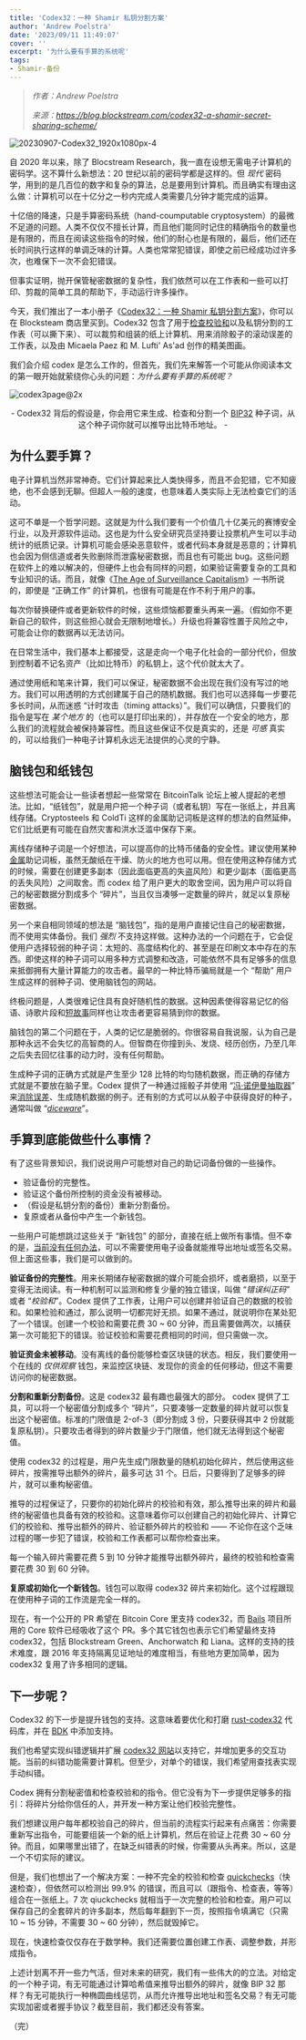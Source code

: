 ```yaml
---
title: 'Codex32：一种 Shamir 私钥分割方案'
author: 'Andrew Poelstra'
date: '2023/09/11 11:49:07'
cover: ''
excerpt: '为什么要有手算的系统呢'
tags:
- Shamir-备份
---
```



> *作者：Andrew Poelstra*
> 
> *来源：<https://blog.blockstream.com/codex32-a-shamir-secret-sharing-scheme/>*



![20230907-Codex32_1920x1080px-4](../images/codex32-a-shamir-secret-sharing-scheme/20230907-Codex32_1920x1080px-4.png)

自 2020 年以来，除了 Blocstream Research，我一直在设想无需电子计算机的密码学。这不算什么新想法：20 世纪以前的密码学都是这样的。但 *现代* 密码学，用到的是几百位的数字和复杂的算法，总是要用到计算机。而且确实有理由这么做：计算机可以在十亿分之一秒内完成人类需要几分钟才能完成的运算。

十亿倍的降速，只是手算密码系统（hand-coumputable cryptosystem）的最微不足道的问题。人类不仅仅不擅长计算，而且他们能同时记住的精确指令的数量也是有限的，而且在阅读这些指令的时候，他们的耐心也是有限的，最后，他们还在长时间执行这样的单调乏味的计算。人类也常常犯错误，即使之前已经成功过许多次，也难保下一次不会犯错误。

但事实证明，抛开保管秘密数据的复杂性，我们依然可以在工作表和一些可以打印、剪裁的简单工具的帮助下，手动运行许多操作。

今天，我们推出了一本小册子《[Codex32：一种 Shamir 私钥分割方案](https://store.blockstream.com/product/codex32-shamir-secret-sharing-scheme-book/?ref=blog.blockstream.com)》，你可以在 Blocksteam 商店里买到。Codex32 包含了用于[检查校验和](https://glossary.blockstream.com/checksum/?ref=blog.blockstream.com)以及私钥分割的工作表（可以撕下来）、可以裁剪和组装的纸上计算机、用来消除骰子的滚动误差的工作表，以及由 Micaela Paez 和 M. Lufti' As'ad 创作的精美图画。

我们会介绍 codex 是怎么工作的，但首先，我们先来解答一个可能从你阅读本文的第一眼开始就萦绕你心头的问题：*为什么要有手算的系统呢？*

![codex3page@2x](../images/codex32-a-shamir-secret-sharing-scheme/codex3page@2x.png)

<p style="text-align:center">- Codex32 背后的假设是，你会用它来生成、检查和分割一个 <a href="https://github.com/bitcoin/bips/blob/master/bip-0032.mediawiki?ref=blog.blockstream.com">BIP32</a> 种子词，从这个种子词你就可以推导出比特币地址。 -</p>


## 为什么要手算？

电子计算机当然非常神奇。它们计算起来比人类快得多，而且不会犯错，它不知疲绝，也不会感到无聊。但超人一般的速度，也意味着人类实际上无法检查它们的活动。

这可不单是一个哲学问题。这就是为什么我们要有一个价值几十亿美元的赛博安全行业，以及开源软件运动。这也是为什么安全研究员坚持要让投票机产生可以手动统计的纸质记录。计算机可能会感染恶意软件，或者代码本身就是恶意的；计算机也会因为侧信道或者失败删除而泄露秘密数据，而且也有可能出 bug。这些问题在软件上的难以解决的，但硬件上也会有同样的问题，如果验证需要复杂的工具和专业知识的话。而且，就像《[The Age of Surveillance Capitalism](https://bookshop.org/p/books/the-age-of-surveillance-capitalism-the-fight-for-a-human-future-at-the-new-frontier-of-power-shoshana-zuboff/9240225?ean=9781541758001&source=IndieBound&title=The+Age+of+Surveillance+Capitalism%3A+The+Fight+for+a+Human+Future+at+the+New+Frontier+of+Power)》一书所说的，即使是 “正确工作” 的计算机，也很有可能是在作不利于用户的事。

每次你替换硬件或者更新软件的时候，这些烦恼都要重头再来一遍。（假如你不更新自己的软件，则这些担心就会无限制地增长。）升级也将兼容性置于风险之中，可能会让你的数据再以无法访问。

在日常生活中，我们基本上都接受，这是走向一个电子化社会的一部分代价，但放到控制着不记名资产（比如比特币）的私钥上，这个代价就太大了。

通过使用纸和笔来计算，我们可以保证，秘密数据不会出现在我们没有写过的地方。我们可以用透明的方式创建属于自己的随机数据。我们也可以选择每一步要花多长时间，从而迷惑 “计时攻击（timing attacks）”。我们可以确信，只要我们的指令是写在 *某个地方* 的（也可以是打印出来的），并存放在一个安全的地方，那么我们的流程就会被保持兼容性。而且这些保证不仅是真实的，还是 *可感* 真实的，可以给我们一种电子计算机永远无法提供的心灵的宁静。

## 脑钱包和纸钱包

这些想法可能会让一些读者想起一些常常在 BitcoinTalk 论坛上被人提起的老想法。比如，“纸钱包”，就是用户把一个种子词（或者私钥）写在一张纸上，并且离线存储。Cryptosteels 和 ColdTi 这样的金属助记词板是这样的想法的自然延伸，它们比纸更有可能在自然灾害和洪水泛滥中保存下来。

离线存储种子词是一个好想法，可以提高你的比特币储备的安全性。建议使用某种[金属](https://store.blockstream.com/product/blockstream-capsule/?ref=blog.blockstream.com)助记词板，虽然无酸纸在干燥、防火的地方也可以用。但在使用这种存储方式的时候，需要在创建更多副本（因此面临更高的失盗风险）和更少副本（面临更高的丢失风险）之间取舍。而 codex 给了用户更大的取舍空间，因为用户可以将自己的秘密数据分割成多个 “碎片”，当且仅当凑够一定数量的碎片，就足以复原秘密数据。

另一个来自相同领域的想法是 “脑钱包”，指的是用户直接记住自己的秘密数据，而不使用实体备份。我们 *强烈* 不支持这样做。这种办法的一个问题在于，它会促使用户选择较弱的种子词：太短的、高度结构化的、甚至是在印刷文本中存在的东西。即使这样的种子词可以用多种方式调整和改造，可能依然不具有足够多的信息来抵御拥有大量计算能力的攻击者。最早的一种比特币骗局就是一个 “帮助” 用户生成这样的弱种子词、使用脑钱包的网站。

终极问题是，人类很难记住具有良好随机性的数据。这种因素使得容易记忆的俗语、诗歌片段和[短故事](https://old.reddit.com/r/Bitcoin/comments/1ptuf3/brain_wallet_disaster/?ref=blog.blockstream.com)同样也让攻击者更容易猜到你的数据。

脑钱包的第二个问题在于，人类的记忆是脆弱的。你很容易自我说服，认为自己是那种永远不会失忆的高智商的人。但智商在你撞到头、发烧、经历创伤，乃至几年之后失去回忆往事的动力时，没有任何帮助。

生成种子词的正确方式就是产生至少 128 比特的均匀随机数据，而正确的存储方式就是不要放在脑子里。Codex 提供了一种通过摇骰子并使用 “[冯·诺伊曼抽取器](https://en.wikipedia.org/wiki/Randomness_extractor?ref=blog.blockstream.com#Von_Neumann_extractor)” 来[消除误差](https://arstechnica.com/gaming/2016/08/how-fair-is-your-d20/?ref=blog.blockstream.com)、生成随机数据的例子。还有别的方式可以从骰子中获得良好的种子，通常叫做 “[*diceware*](https://glossary.blockstream.com/diceware/?ref=blog.blockstream.com)”。

## 手算到底能做些什么事情？

有了这些背景知识，我们说说用户可能想对自己的助记词备份做的一些操作。

- 验证备份的完整性。
- 验证这个备份所控制的资金没有被移动。
- （假设是私钥分割的备份）重新分割备份。
- 复原或者从备份中产生一个新钱包。

一些用户可能想跳过这些关于 “新钱包” 的部分，直接在纸上做所有事情。但不幸的是，[当前没有任何办法](https://bitcoin.stackexchange.com/questions/118933/how-can-i-manually-on-paper-calculate-a-bitcoin-public-key-from-a-private-key/118939?ref=blog.blockstream.com#118939)，可以不需要使用电子设备就能推导出地址或签名交易。但上面这些事，我们是可以做到的。

**验证备份的完整性**。用来长期储存秘密数据的媒介可能会损坏，或者磨损，以至于变得无法阅读。有一种机制可以监测和修复少量的独立错误，叫做 “*错误纠正码*” 或者 “*校验和*”。Codex 提供了工作表，让用户可以创建并验证自己的数据的校验和。如果检验和通过，那么说明一切都完好无损。如果不通过，就说明你在某处犯了一个错误。创建一个校验和需要花费 30 ~ 60 分钟，而且需要做两次，以捕获第一次可能犯下的错误。验证校验和需要花费相同的时间，但只需做一次。

**验证资金未被移动**。没有离线的备份能够检查区块链的状态。相反，我们要使用一个在线的 *仅供观察* 钱包，来监控区块链、发现你的资金的任何移动，但这不需要访问你的秘密数据。

**分割和重新分割备份**。这是 codex32 最有趣也最强大的部分。 codex 提供了工具，可以将一个秘密值分割成多个 “碎片”，只要凑够一定数量的碎片就可以恢复出这个秘密值。标准的门限值是 2-of-3（即分割成 3 份，只要获得其中 2 份就能复原私钥）。只要攻击者得到的碎片数量少于门限值，他们就无法得到这个秘密值。

使用 codex32 的过程是，用户先生成门限数量的随机初始化碎片，然后使用这些碎片，按需推导出额外的碎片，最多可达 31 个。日后，只要得到了足够多的碎片，就可以重构秘密值。

推导的过程保证了，只要你的初始化碎片的校验和有效，那么推导出来的碎片和最终的秘密值也具备有效的校验和。这意味着你可以创建自己的初始化碎片、计算它们的校验和、推导出额外的碎片、验证额外碎片的校验和 —— 不论你在这个乏味过程的哪一步犯了错误，校验和工作表都可以帮你检查出来。

每一个输入碎片需要花费 5 到 10 分钟才能推导出额外碎片，最终的校验和检查需要花费 30 到 60 分钟。

**复原或初始化一个新钱包**。钱包可以取得 codex32 碎片来初始化。这个过程跟现在使用种子词的工作流是完全一样的。

现在，有一个公开的 PR 希望在 Bitcoin Core 里支持 codex32，而 [Bails](https://github.com/BenWestgate/Bails?ref=blog.blockstream.com) 项目所用的 Core 软件已经吸收了这个 PR。多个其它钱包也表示它们希望最终支持 codex32，包括 Blockstream Green、Anchorwatch 和 Liana。这样的支持的技术难度，跟 2016 年支持隔离见证地址的难度相当，有些地方更加简单，因为 codex32 复用了许多相同的逻辑。

## 下一步呢？

Codex32 的下一步是提升钱包的支持。这意味着要优化和打磨 [rust-codex32](https://github.com/apoelstra/rust-codex32?ref=blog.blockstream.com) 代码库，并在 [BDK](https://github.com/bitcoindevkit/bdk/?ref=blog.blockstream.com) 中添加支持。

我们也希望实现纠错逻辑并扩展 [codex32 网站](https://www.secretcodex32.com/?ref=blog.blockstream.com)以支持它，并增加更多的交互功能。当前的纠错功能需要计算机。但至少，对单个的错误，我们希望用查找表实现手动纠错。

Codex 拥有分割秘密值和检查校验和的指令。但它没有为下一步提供足够多的指引：将碎片分给你信任的人，并开发一种方案让他们校验完整性。

我们想建议用户每年都校验自己的碎片，但当前的流程实行起来有点痛苦：你需要重新写出指令，可能要组装一个新的纸上计算机，然后在验证上花费 30 ~ 60 分钟。而且，如果哪里出错了，在缺乏纠错表的时候，你需要从头再来。所以，这是一个不切实际的建议。

但是，我们也想出了一个解决方案：一种不完全的校验和检查  [quickchecks](https://lists.linuxfoundation.org/pipermail/bitcoin-dev/2023-February/021502.html?ref=blog.blockstream.com)（快速检查），但依然可以检测出 99.9% 的错误，而且可以（跟指令、检查表，等等）组合在一张纸上。7 次 qiuckchecks 就相当于一次完整的检验和检查。用户可以保存自己的全套碎片的许多副本，然后每年翻到下一页，按照指令填满它（只需 10 ~ 15 分钟，不需要 30 ~ 60 分钟），然后就毁掉它。

现在，快速检查仅仅存在于数学种。我们还需要位置创建工作表、调整参数，并形成指令。

上述计划离不开一些力气活，但对未来的研究，我们有一些伟大的的立法。对给定的一个种子词，有无可能通过计算哈希值来推导出额外的碎片，就像 BIP 32 那样？有无可能执行一种椭圆曲线惩罚，从而允许推导出地址和签名交易？有无可能实现加密或者握手协议？截至目前，我们都还没有答案。

（完）

